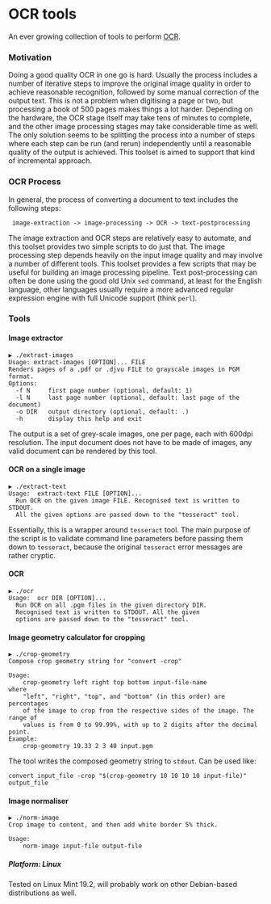 # OCR tools
An ever growing collection of tools to perform [OCR](https://en.wikipedia.org/wiki/Optical_character_recognition).

### Motivation

Doing a good quality OCR in one go is hard. Usually the process includes a number of iterative steps to improve the original
image quality in order to achieve reasonable recognition, followed by some manual correction of the output text.
This is not a problem when digitising a page or two, but processing a book of 500 pages makes
things a lot harder. Depending on the hardware, the OCR stage itself may take tens of minutes to complete, and the
other image processing stages may take considerable time as well. The only solution seems to be splitting the process
into a number of steps where each step can be run (and rerun) independently until a reasonable quality of the output
is achieved. This toolset is aimed to support that kind of incremental approach.

### OCR Process

In general, the process of converting a document to text includes the following steps:

``` image-extraction -> image-processing -> OCR -> text-postprocessing```

The image extraction and OCR steps are relatively easy to automate, and this toolset provides two simple
scripts to do just that. The image processing step depends heavily on the input image quality and may involve
a number of different tools. This toolset provides a few scripts that may be useful for building an image processing pipeline.
Text post-processing can often be done using the good old Unix `sed` command, at least for the English language,
other languages usually require a more advanced regular expression engine with full Unicode support (think `perl`).

### Tools
#### Image extractor

```
▶ ./extract-images
Usage: extract-images [OPTION]... FILE
Renders pages of a .pdf or .djvu FILE to grayscale images in PGM format.
Options:
  -f N     first page number (optional, default: 1)
  -l N     last page number (optional, default: last page of the document)
  -o DIR   output directory (optional, default: .)
  -h       display this help and exit
```

The output is a set of grey-scale images, one per page, each with 600dpi resolution. The input document
does not have to be made of images, any valid document can be rendered by this tool.

#### OCR on a single image
```
▶ ./extract-text
Usage:	extract-text FILE [OPTION]...
  Run OCR on the given image FILE. Recognised text is written to STDOUT.
  All the given options are passed down to the "tesseract" tool.
```

Essentially, this is a wrapper around `tesseract` tool. The main purpose of the script
is to validate command line parameters before passing them down to `tesseract`, because
the original `tesseract` error messages are rather cryptic.

#### OCR
```
▶ ./ocr
Usage:	ocr DIR [OPTION]...
  Run OCR on all .pgm files in the given directory DIR.
  Recognised text is written to STDOUT. All the given
  options are passed down to the "tesseract" tool.
```

#### Image geometry calculator for cropping
```
▶ ./crop-geometry
Compose crop geometry string for "convert -crop"

Usage:
	crop-geometry left right top bottom input-file-name
where
	"left", "right", "top", and "bottom" (in this order) are percentages
	of the image to crop from the respective sides of the image. The range of
	values is from 0 to 99.99%, with up to 2 digits after the decimal point.
Example:
	crop-geometry 19.33 2 3 40 input.pgm
```

The tool writes the composed geometry string to `stdout`. Can be used like:
```
convert input_file -crop "$(crop-geometry 10 10 10 10 input-file)" output_file
```

#### Image normaliser
```
▶ ./norm-image
Crop image to content, and then add white border 5% thick.

Usage:
	norm-image input-file output-file
```

##### Platform: Linux

Tested on Linux Mint 19.2, will probably work on other Debian-based distributions as well.
